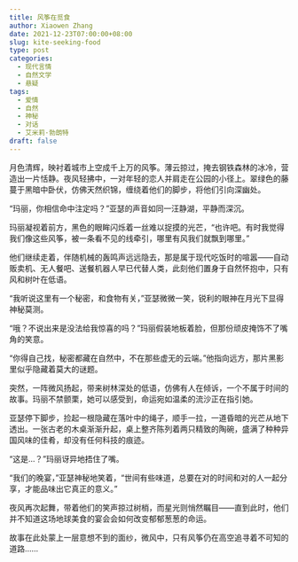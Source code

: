 ```yaml
---
title: 风筝在觅食
author: Xiaowen Zhang
date: 2021-12-23T07:00:00+08:00
slug: kite-seeking-food
type: post
categories:
  - 现代言情
  - 自然文学
  - 悬疑
tags:
  - 爱情
  - 自然
  - 神秘
  - 对话
  - 艾米莉·勃朗特
draft: false
---
```


月色清辉，映衬着城市上空成千上万的风筝。薄云掠过，掩去钢铁森林的冰冷，营造出一片恬静。夜风轻拂中，一对年轻的恋人并肩走在公园的小径上。翠绿色的藤蔓于黑暗中卧伏，仿佛天然织锦，缠绕着他们的脚步，将他们引向深幽处。

“玛丽，你相信命中注定吗？”亚瑟的声音如同一汪静湖，平静而深沉。

玛丽凝视着前方，黑色的眼眸闪烁着一丝难以捉摸的光芒，“也许吧。有时我觉得我们像这些风筝，被一条看不见的线牵引，哪里有风我们就飘到哪里。”

他们继续走着，伴随机械的轰鸣声远远隐去，那是属于现代吃饭时的喧嚣——自动贩卖机、无人餐吧、送餐机器人早已代替人类，此刻他们置身于自然怀抱中，只有风和树叶在低语。

“我听说这里有一个秘密，和食物有关，”亚瑟微微一笑，锐利的眼神在月光下显得神秘莫测。

“哦？不说出来是没法给我惊喜的吗？”玛丽假装地板着脸，但那份顽皮掩饰不了嘴角的笑意。

“你得自己找，秘密都藏在自然中，不在那些虚无的云端。”他指向远方，那片黑影里似乎隐藏着莫大的谜题。

突然，一阵微风扬起，带来树林深处的低语，仿佛有人在倾诉，一个不属于时间的故事。玛丽不禁颤栗，她可以感受到，命运宛如温柔的流沙正在指引她。

亚瑟停下脚步，捡起一根隐藏在落叶中的绳子，顺手一拉，一道昏暗的光芒从地下透出。一张古老的木桌渐渐升起，桌上整齐陈列着两只精致的陶碗，盛满了种种异国风味的佳肴，却没有任何科技的痕迹。

“这是…？”玛丽讶异地捂住了嘴。

“我们的晚宴，”亚瑟神秘地笑着，“世间有些味道，总要在对的时间和对的人一起分享，才能品味出它真正的意义。”

夜风再次起舞，带着他们的笑声掠过树梢，而星光则悄然瞩目——直到此时，他们并不知道这场地球美食的宴会会如何改变郁郁葱葱的命运。

故事在此处蒙上一层意想不到的面纱，微风中，只有风筝仍在高空追寻着不可知的道路……